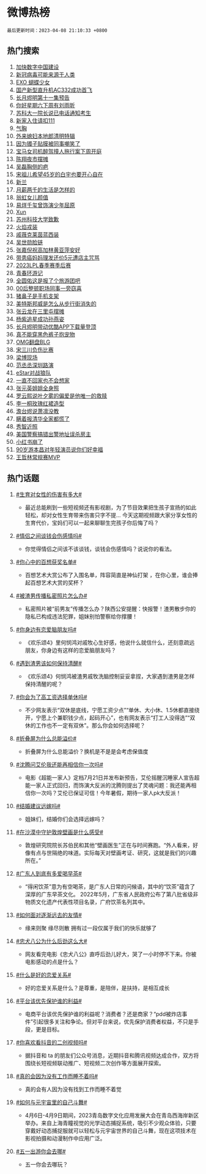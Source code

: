 # 微博热榜

`最后更新时间：2023-04-08 21:10:33 +0800`

## 热门搜索

1. [加快数字中国建设](https://m.weibo.cn/search?containerid=100103type%3D1%26t%3D10%26q%3D%23%E5%8A%A0%E5%BF%AB%E6%95%B0%E5%AD%97%E4%B8%AD%E5%9B%BD%E5%BB%BA%E8%AE%BE%23&stream_entry_id=51&isnewpage=1&extparam=seat%3D1%26cate%3D10103%26pos%3D0%26filter_type%3Drealtimehot%26stream_entry_id%3D51%26c_type%3D51%26dgr%3D0%26display_time%3D1680959431%26pre_seqid%3D1680959431746027201172&luicode=10000011&lfid=106003type%253D25%2526t%253D3%2526disable_hot%253D1%2526filter_type%253Drealtimehot)
1. [新冠病毒可能来源于人类](https://m.weibo.cn/search?containerid=100103type%3D1%26t%3D10%26q%3D%23%E6%96%B0%E5%86%A0%E7%97%85%E6%AF%92%E5%8F%AF%E8%83%BD%E6%9D%A5%E6%BA%90%E4%BA%8E%E4%BA%BA%E7%B1%BB%23&stream_entry_id=31&isnewpage=1&extparam=seat%3D1%26stream_entry_id%3D31%26filter_type%3Drealtimehot%26lcate%3D5001%26c_type%3D31%26cate%3D5001%26pos%3D0%26q%3D%2523%25E6%2596%25B0%25E5%2586%25A0%25E7%2597%2585%25E6%25AF%2592%25E5%258F%25AF%25E8%2583%25BD%25E6%259D%25A5%25E6%25BA%2590%25E4%25BA%258E%25E4%25BA%25BA%25E7%25B1%25BB%2523%26band_rank%3D1%26realpos%3D1%26dgr%3D0%26flag%3D2%26display_time%3D1680959431%26pre_seqid%3D1680959431746027201172&luicode=10000011&lfid=106003type%253D25%2526t%253D3%2526disable_hot%253D1%2526filter_type%253Drealtimehot)
1. [EXO 蝴蝶少女](https://m.weibo.cn/search?containerid=100103type%3D1%26t%3D10%26q%3DEXO+%E8%9D%B4%E8%9D%B6%E5%B0%91%E5%A5%B3&stream_entry_id=31&isnewpage=1&extparam=seat%3D1%26stream_entry_id%3D31%26filter_type%3Drealtimehot%26lcate%3D5001%26c_type%3D31%26cate%3D5001%26pos%3D1%26q%3DEXO%2520%25E8%259D%25B4%25E8%259D%25B6%25E5%25B0%2591%25E5%25A5%25B3%26band_rank%3D2%26realpos%3D2%26dgr%3D0%26flag%3D1%26display_time%3D1680959431%26pre_seqid%3D1680959431746027201172&luicode=10000011&lfid=106003type%253D25%2526t%253D3%2526disable_hot%253D1%2526filter_type%253Drealtimehot)
1. [国产新型直升机AC332成功首飞](https://m.weibo.cn/search?containerid=100103type%3D1%26t%3D10%26q%3D%23%E5%9B%BD%E4%BA%A7%E6%96%B0%E5%9E%8B%E7%9B%B4%E5%8D%87%E6%9C%BAAC332%E6%88%90%E5%8A%9F%E9%A6%96%E9%A3%9E%23&stream_entry_id=31&isnewpage=1&extparam=seat%3D1%26stream_entry_id%3D31%26filter_type%3Drealtimehot%26lcate%3D5001%26c_type%3D31%26cate%3D5001%26pos%3D2%26q%3D%2523%25E5%259B%25BD%25E4%25BA%25A7%25E6%2596%25B0%25E5%259E%258B%25E7%259B%25B4%25E5%258D%2587%25E6%259C%25BAAC332%25E6%2588%2590%25E5%258A%259F%25E9%25A6%2596%25E9%25A3%259E%2523%26band_rank%3D3%26realpos%3D3%26dgr%3D0%26flag%3D0%26display_time%3D1680959431%26pre_seqid%3D1680959431746027201172&luicode=10000011&lfid=106003type%253D25%2526t%253D3%2526disable_hot%253D1%2526filter_type%253Drealtimehot)
1. [长月烬明第十一集预告](https://m.weibo.cn/search?containerid=100103type%3D1%26t%3D10%26q%3D%23%E9%95%BF%E6%9C%88%E7%83%AC%E6%98%8E%E7%AC%AC%E5%8D%81%E4%B8%80%E9%9B%86%E9%A2%84%E5%91%8A%23&stream_entry_id=31&isnewpage=1&extparam=seat%3D1%26stream_entry_id%3D31%26filter_type%3Drealtimehot%26lcate%3D5001%26c_type%3D31%26cate%3D5001%26pos%3D3%26q%3D%2523%25E9%2595%25BF%25E6%259C%2588%25E7%2583%25AC%25E6%2598%258E%25E7%25AC%25AC%25E5%258D%2581%25E4%25B8%2580%25E9%259B%2586%25E9%25A2%2584%25E5%2591%258A%2523%26band_rank%3D4%26realpos%3D4%26dgr%3D0%26flag%3D1%26display_time%3D1680959431%26pre_seqid%3D1680959431746027201172&luicode=10000011&lfid=106003type%253D25%2526t%253D3%2526disable_hot%253D1%2526filter_type%253Drealtimehot)
1. [你好星期六下周有刘雨昕](https://m.weibo.cn/search?containerid=100103type%3D1%26t%3D10%26q%3D%23%E4%BD%A0%E5%A5%BD%E6%98%9F%E6%9C%9F%E5%85%AD%E4%B8%8B%E5%91%A8%E6%9C%89%E5%88%98%E9%9B%A8%E6%98%95%23&stream_entry_id=31&isnewpage=1&extparam=seat%3D1%26stream_entry_id%3D31%26filter_type%3Drealtimehot%26lcate%3D5001%26c_type%3D31%26cate%3D5001%26pos%3D4%26q%3D%2523%25E4%25BD%25A0%25E5%25A5%25BD%25E6%2598%259F%25E6%259C%259F%25E5%2585%25AD%25E4%25B8%258B%25E5%2591%25A8%25E6%259C%2589%25E5%2588%2598%25E9%259B%25A8%25E6%2598%2595%2523%26band_rank%3D5%26realpos%3D5%26dgr%3D0%26flag%3D1%26display_time%3D1680959431%26pre_seqid%3D1680959431746027201172&luicode=10000011&lfid=106003type%253D25%2526t%253D3%2526disable_hot%253D1%2526filter_type%253Drealtimehot)
1. [苏科大一院长说已电话通知考生](https://m.weibo.cn/search?containerid=100103type%3D1%26t%3D10%26q%3D%23%E8%8B%8F%E7%A7%91%E5%A4%A7%E4%B8%80%E9%99%A2%E9%95%BF%E8%AF%B4%E5%B7%B2%E7%94%B5%E8%AF%9D%E9%80%9A%E7%9F%A5%E8%80%83%E7%94%9F%23&stream_entry_id=31&isnewpage=1&extparam=seat%3D1%26stream_entry_id%3D31%26filter_type%3Drealtimehot%26lcate%3D5001%26c_type%3D31%26cate%3D5001%26pos%3D5%26q%3D%2523%25E8%258B%258F%25E7%25A7%2591%25E5%25A4%25A7%25E4%25B8%2580%25E9%2599%25A2%25E9%2595%25BF%25E8%25AF%25B4%25E5%25B7%25B2%25E7%2594%25B5%25E8%25AF%259D%25E9%2580%259A%25E7%259F%25A5%25E8%2580%2583%25E7%2594%259F%2523%26band_rank%3D6%26realpos%3D6%26dgr%3D0%26flag%3D0%26display_time%3D1680959431%26pre_seqid%3D1680959431746027201172&luicode=10000011&lfid=106003type%253D25%2526t%253D3%2526disable_hot%253D1%2526filter_type%253Drealtimehot)
1. [新家入住请扣111](https://m.weibo.cn/search?containerid=100103type%3D1%26t%3D10%26q%3D%23%E6%96%B0%E5%AE%B6%E5%85%A5%E4%BD%8F%E8%AF%B7%E6%89%A3111%23&stream_entry_id=31&isnewpage=1&extparam=seat%3D1%26dgr%3D0%26stream_entry_id%3D31%26filter_type%3Drealtimehot%26lcate%3D5001%26c_type%3D31%26topic_ad%3D1%26cate%3D5001%26pos%3D6%26q%3D%2523%25E6%2596%25B0%25E5%25AE%25B6%25E5%2585%25A5%25E4%25BD%258F%25E8%25AF%25B7%25E6%2589%25A3111%2523%26band_rank%3D7%26adid%3D185806%26display_time%3D1680959431%26pre_seqid%3D1680959431746027201172&luicode=10000011&lfid=106003type%253D25%2526t%253D3%2526disable_hot%253D1%2526filter_type%253Drealtimehot)
1. [气胸](https://m.weibo.cn/search?containerid=100103type%3D1%26t%3D10%26q%3D%E6%B0%94%E8%83%B8&stream_entry_id=31&isnewpage=1&extparam=seat%3D1%26stream_entry_id%3D31%26filter_type%3Drealtimehot%26lcate%3D5001%26c_type%3D31%26cate%3D5001%26pos%3D7%26q%3D%25E6%25B0%2594%25E8%2583%25B8%26band_rank%3D7%26realpos%3D7%26dgr%3D0%26flag%3D1%26display_time%3D1680959431%26pre_seqid%3D1680959431746027201172&luicode=10000011&lfid=106003type%253D25%2526t%253D3%2526disable_hot%253D1%2526filter_type%253Drealtimehot)
1. [外来媳妇本地郎清明特辑](https://m.weibo.cn/search?containerid=100103type%3D1%26t%3D10%26q%3D%E5%A4%96%E6%9D%A5%E5%AA%B3%E5%A6%87%E6%9C%AC%E5%9C%B0%E9%83%8E%E6%B8%85%E6%98%8E%E7%89%B9%E8%BE%91&stream_entry_id=31&isnewpage=1&extparam=seat%3D1%26stream_entry_id%3D31%26filter_type%3Drealtimehot%26lcate%3D5001%26c_type%3D31%26cate%3D5001%26pos%3D8%26q%3D%25E5%25A4%2596%25E6%259D%25A5%25E5%25AA%25B3%25E5%25A6%2587%25E6%259C%25AC%25E5%259C%25B0%25E9%2583%258E%25E6%25B8%2585%25E6%2598%258E%25E7%2589%25B9%25E8%25BE%2591%26band_rank%3D8%26realpos%3D8%26dgr%3D0%26flag%3D1%26display_time%3D1680959431%26pre_seqid%3D1680959431746027201172&luicode=10000011&lfid=106003type%253D25%2526t%253D3%2526disable_hot%253D1%2526filter_type%253Drealtimehot)
1. [因为镯子贴膜被同事嘲笑了](https://m.weibo.cn/search?containerid=100103type%3D1%26t%3D10%26q%3D%23%E5%9B%A0%E4%B8%BA%E9%95%AF%E5%AD%90%E8%B4%B4%E8%86%9C%E8%A2%AB%E5%90%8C%E4%BA%8B%E5%98%B2%E7%AC%91%E4%BA%86%23&stream_entry_id=31&isnewpage=1&extparam=seat%3D1%26stream_entry_id%3D31%26filter_type%3Drealtimehot%26lcate%3D5001%26c_type%3D31%26cate%3D5001%26pos%3D9%26q%3D%2523%25E5%259B%25A0%25E4%25B8%25BA%25E9%2595%25AF%25E5%25AD%2590%25E8%25B4%25B4%25E8%2586%259C%25E8%25A2%25AB%25E5%2590%258C%25E4%25BA%258B%25E5%2598%25B2%25E7%25AC%2591%25E4%25BA%2586%2523%26band_rank%3D9%26realpos%3D9%26dgr%3D0%26flag%3D1%26display_time%3D1680959431%26pre_seqid%3D1680959431746027201172&luicode=10000011&lfid=106003type%253D25%2526t%253D3%2526disable_hot%253D1%2526filter_type%253Drealtimehot)
1. [宝马女司机醉驾撞人拖行案下周开庭](https://m.weibo.cn/search?containerid=100103type%3D1%26t%3D10%26q%3D%23%E5%AE%9D%E9%A9%AC%E5%A5%B3%E5%8F%B8%E6%9C%BA%E9%86%89%E9%A9%BE%E6%92%9E%E4%BA%BA%E6%8B%96%E8%A1%8C%E6%A1%88%E4%B8%8B%E5%91%A8%E5%BC%80%E5%BA%AD%23&stream_entry_id=31&isnewpage=1&extparam=seat%3D1%26stream_entry_id%3D31%26filter_type%3Drealtimehot%26lcate%3D5001%26c_type%3D31%26cate%3D5001%26pos%3D10%26q%3D%2523%25E5%25AE%259D%25E9%25A9%25AC%25E5%25A5%25B3%25E5%258F%25B8%25E6%259C%25BA%25E9%2586%2589%25E9%25A9%25BE%25E6%2592%259E%25E4%25BA%25BA%25E6%258B%2596%25E8%25A1%258C%25E6%25A1%2588%25E4%25B8%258B%25E5%2591%25A8%25E5%25BC%2580%25E5%25BA%25AD%2523%26band_rank%3D10%26realpos%3D10%26dgr%3D0%26flag%3D1%26display_time%3D1680959431%26pre_seqid%3D1680959431746027201172&luicode=10000011&lfid=106003type%253D25%2526t%253D3%2526disable_hot%253D1%2526filter_type%253Drealtimehot)
1. [陈翔夜市摆摊](https://m.weibo.cn/search?containerid=100103type%3D1%26t%3D10%26q%3D%23%E9%99%88%E7%BF%94%E5%A4%9C%E5%B8%82%E6%91%86%E6%91%8A%23&stream_entry_id=31&isnewpage=1&extparam=seat%3D1%26stream_entry_id%3D31%26filter_type%3Drealtimehot%26lcate%3D5001%26c_type%3D31%26cate%3D5001%26pos%3D11%26q%3D%2523%25E9%2599%2588%25E7%25BF%2594%25E5%25A4%259C%25E5%25B8%2582%25E6%2591%2586%25E6%2591%258A%2523%26band_rank%3D11%26realpos%3D11%26dgr%3D0%26flag%3D2%26display_time%3D1680959431%26pre_seqid%3D1680959431746027201172&luicode=10000011&lfid=106003type%253D25%2526t%253D3%2526disable_hot%253D1%2526filter_type%253Drealtimehot)
1. [吴磊胸侧的疤](https://m.weibo.cn/search?containerid=100103type%3D1%26t%3D10%26q%3D%23%E5%90%B4%E7%A3%8A%E8%83%B8%E4%BE%A7%E7%9A%84%E7%96%A4%23&stream_entry_id=31&isnewpage=1&extparam=seat%3D1%26stream_entry_id%3D31%26filter_type%3Drealtimehot%26lcate%3D5001%26c_type%3D31%26cate%3D5001%26pos%3D12%26q%3D%2523%25E5%2590%25B4%25E7%25A3%258A%25E8%2583%25B8%25E4%25BE%25A7%25E7%259A%2584%25E7%2596%25A4%2523%26band_rank%3D12%26realpos%3D12%26dgr%3D0%26flag%3D1%26display_time%3D1680959431%26pre_seqid%3D1680959431746027201172&luicode=10000011&lfid=106003type%253D25%2526t%253D3%2526disable_hot%253D1%2526filter_type%253Drealtimehot)
1. [宋祖儿希望45岁的白宇也要开心自在](https://m.weibo.cn/search?containerid=100103type%3D1%26t%3D10%26q%3D%23%E5%AE%8B%E7%A5%96%E5%84%BF%E5%B8%8C%E6%9C%9B45%E5%B2%81%E7%9A%84%E7%99%BD%E5%AE%87%E4%B9%9F%E8%A6%81%E5%BC%80%E5%BF%83%E8%87%AA%E5%9C%A8%23&stream_entry_id=31&isnewpage=1&extparam=seat%3D1%26stream_entry_id%3D31%26filter_type%3Drealtimehot%26lcate%3D5001%26c_type%3D31%26cate%3D5001%26pos%3D13%26q%3D%2523%25E5%25AE%258B%25E7%25A5%2596%25E5%2584%25BF%25E5%25B8%258C%25E6%259C%259B45%25E5%25B2%2581%25E7%259A%2584%25E7%2599%25BD%25E5%25AE%2587%25E4%25B9%259F%25E8%25A6%2581%25E5%25BC%2580%25E5%25BF%2583%25E8%2587%25AA%25E5%259C%25A8%2523%26band_rank%3D13%26realpos%3D13%26dgr%3D0%26flag%3D0%26display_time%3D1680959431%26pre_seqid%3D1680959431746027201172&luicode=10000011&lfid=106003type%253D25%2526t%253D3%2526disable_hot%253D1%2526filter_type%253Drealtimehot)
1. [新兰](https://m.weibo.cn/search?containerid=100103type%3D1%26t%3D10%26q%3D%E6%96%B0%E5%85%B0&stream_entry_id=31&isnewpage=1&extparam=seat%3D1%26stream_entry_id%3D31%26filter_type%3Drealtimehot%26lcate%3D5001%26c_type%3D31%26cate%3D5001%26pos%3D14%26q%3D%25E6%2596%25B0%25E5%2585%25B0%26band_rank%3D14%26realpos%3D14%26dgr%3D0%26flag%3D1%26display_time%3D1680959431%26pre_seqid%3D1680959431746027201172&luicode=10000011&lfid=106003type%253D25%2526t%253D3%2526disable_hot%253D1%2526filter_type%253Drealtimehot)
1. [月薪两千的生活是怎样的](https://m.weibo.cn/search?containerid=100103type%3D1%26t%3D10%26q%3D%23%E6%9C%88%E8%96%AA%E4%B8%A4%E5%8D%83%E7%9A%84%E7%94%9F%E6%B4%BB%E6%98%AF%E6%80%8E%E6%A0%B7%E7%9A%84%23&stream_entry_id=31&isnewpage=1&extparam=seat%3D1%26stream_entry_id%3D31%26filter_type%3Drealtimehot%26lcate%3D5001%26c_type%3D31%26cate%3D5001%26pos%3D15%26q%3D%2523%25E6%259C%2588%25E8%2596%25AA%25E4%25B8%25A4%25E5%258D%2583%25E7%259A%2584%25E7%2594%259F%25E6%25B4%25BB%25E6%2598%25AF%25E6%2580%258E%25E6%25A0%25B7%25E7%259A%2584%2523%26band_rank%3D15%26realpos%3D15%26dgr%3D0%26flag%3D0%26display_time%3D1680959431%26pre_seqid%3D1680959431746027201172&luicode=10000011&lfid=106003type%253D25%2526t%253D3%2526disable_hot%253D1%2526filter_type%253Drealtimehot)
1. [翁虹女儿颜值](https://m.weibo.cn/search?containerid=100103type%3D1%26t%3D10%26q%3D%23%E7%BF%81%E8%99%B9%E5%A5%B3%E5%84%BF%E9%A2%9C%E5%80%BC%23&stream_entry_id=31&isnewpage=1&extparam=seat%3D1%26stream_entry_id%3D31%26filter_type%3Drealtimehot%26lcate%3D5001%26c_type%3D31%26cate%3D5001%26pos%3D16%26q%3D%2523%25E7%25BF%2581%25E8%2599%25B9%25E5%25A5%25B3%25E5%2584%25BF%25E9%25A2%259C%25E5%2580%25BC%2523%26band_rank%3D16%26realpos%3D16%26dgr%3D0%26flag%3D0%26display_time%3D1680959431%26pre_seqid%3D1680959431746027201172&luicode=10000011&lfid=106003type%253D25%2526t%253D3%2526disable_hot%253D1%2526filter_type%253Drealtimehot)
1. [易烊千玺曾饰演少年屈原](https://m.weibo.cn/search?containerid=100103type%3D1%26t%3D10%26q%3D%23%E6%98%93%E7%83%8A%E5%8D%83%E7%8E%BA%E6%9B%BE%E9%A5%B0%E6%BC%94%E5%B0%91%E5%B9%B4%E5%B1%88%E5%8E%9F%23&stream_entry_id=31&isnewpage=1&extparam=seat%3D1%26stream_entry_id%3D31%26filter_type%3Drealtimehot%26lcate%3D5001%26c_type%3D31%26cate%3D5001%26pos%3D17%26q%3D%2523%25E6%2598%2593%25E7%2583%258A%25E5%258D%2583%25E7%258E%25BA%25E6%259B%25BE%25E9%25A5%25B0%25E6%25BC%2594%25E5%25B0%2591%25E5%25B9%25B4%25E5%25B1%2588%25E5%258E%259F%2523%26band_rank%3D17%26realpos%3D17%26dgr%3D0%26flag%3D1%26display_time%3D1680959431%26pre_seqid%3D1680959431746027201172&luicode=10000011&lfid=106003type%253D25%2526t%253D3%2526disable_hot%253D1%2526filter_type%253Drealtimehot)
1. [Xun](https://m.weibo.cn/search?containerid=100103type%3D1%26t%3D10%26q%3DXun&stream_entry_id=31&isnewpage=1&extparam=seat%3D1%26stream_entry_id%3D31%26filter_type%3Drealtimehot%26lcate%3D5001%26c_type%3D31%26cate%3D5001%26pos%3D18%26q%3DXun%26band_rank%3D18%26realpos%3D18%26dgr%3D0%26flag%3D0%26display_time%3D1680959431%26pre_seqid%3D1680959431746027201172&luicode=10000011&lfid=106003type%253D25%2526t%253D3%2526disable_hot%253D1%2526filter_type%253Drealtimehot)
1. [苏州科技大学致歉](https://m.weibo.cn/search?containerid=100103type%3D1%26t%3D10%26q%3D%23%E8%8B%8F%E5%B7%9E%E7%A7%91%E6%8A%80%E5%A4%A7%E5%AD%A6%E8%87%B4%E6%AD%89%23&stream_entry_id=31&isnewpage=1&extparam=seat%3D1%26stream_entry_id%3D31%26filter_type%3Drealtimehot%26lcate%3D5001%26c_type%3D31%26cate%3D5001%26pos%3D19%26q%3D%2523%25E8%258B%258F%25E5%25B7%259E%25E7%25A7%2591%25E6%258A%2580%25E5%25A4%25A7%25E5%25AD%25A6%25E8%2587%25B4%25E6%25AD%2589%2523%26band_rank%3D19%26realpos%3D19%26dgr%3D0%26flag%3D0%26display_time%3D1680959431%26pre_seqid%3D1680959431746027201172&luicode=10000011&lfid=106003type%253D25%2526t%253D3%2526disable_hot%253D1%2526filter_type%253Drealtimehot)
1. [火焰戎装](https://m.weibo.cn/search?containerid=100103type%3D1%26t%3D10%26q%3D%E7%81%AB%E7%84%B0%E6%88%8E%E8%A3%85&stream_entry_id=31&isnewpage=1&extparam=seat%3D1%26stream_entry_id%3D31%26filter_type%3Drealtimehot%26lcate%3D5001%26c_type%3D31%26cate%3D5001%26pos%3D20%26q%3D%25E7%2581%25AB%25E7%2584%25B0%25E6%2588%258E%25E8%25A3%2585%26band_rank%3D20%26realpos%3D20%26dgr%3D0%26flag%3D1%26display_time%3D1680959431%26pre_seqid%3D1680959431746027201172&luicode=10000011&lfid=106003type%253D25%2526t%253D3%2526disable_hot%253D1%2526filter_type%253Drealtimehot)
1. [戚薇克莱茵蓝西装](https://m.weibo.cn/search?containerid=100103type%3D1%26t%3D10%26q%3D%23%E6%88%9A%E8%96%87%E5%85%8B%E8%8E%B1%E8%8C%B5%E8%93%9D%E8%A5%BF%E8%A3%85%23&stream_entry_id=31&isnewpage=1&extparam=seat%3D1%26stream_entry_id%3D31%26filter_type%3Drealtimehot%26lcate%3D5001%26c_type%3D31%26cate%3D5001%26pos%3D21%26q%3D%2523%25E6%2588%259A%25E8%2596%2587%25E5%2585%258B%25E8%258E%25B1%25E8%258C%25B5%25E8%2593%259D%25E8%25A5%25BF%25E8%25A3%2585%2523%26band_rank%3D21%26realpos%3D21%26dgr%3D0%26flag%3D0%26display_time%3D1680959431%26pre_seqid%3D1680959431746027201172&luicode=10000011&lfid=106003type%253D25%2526t%253D3%2526disable_hot%253D1%2526filter_type%253Drealtimehot)
1. [吴世勋脸链](https://m.weibo.cn/search?containerid=100103type%3D1%26t%3D10%26q%3D%23%E5%90%B4%E4%B8%96%E5%8B%8B%E8%84%B8%E9%93%BE%23&stream_entry_id=31&isnewpage=1&extparam=seat%3D1%26stream_entry_id%3D31%26filter_type%3Drealtimehot%26lcate%3D5001%26c_type%3D31%26cate%3D5001%26pos%3D22%26q%3D%2523%25E5%2590%25B4%25E4%25B8%2596%25E5%258B%258B%25E8%2584%25B8%25E9%2593%25BE%2523%26band_rank%3D22%26realpos%3D22%26dgr%3D0%26flag%3D1%26display_time%3D1680959431%26pre_seqid%3D1680959431746027201172&luicode=10000011&lfid=106003type%253D25%2526t%253D3%2526disable_hot%253D1%2526filter_type%253Drealtimehot)
1. [张嘉倪祝高加林黄亚萍安好](https://m.weibo.cn/search?containerid=100103type%3D1%26t%3D10%26q%3D%23%E5%BC%A0%E5%98%89%E5%80%AA%E7%A5%9D%E9%AB%98%E5%8A%A0%E6%9E%97%E9%BB%84%E4%BA%9A%E8%90%8D%E5%AE%89%E5%A5%BD%23&stream_entry_id=31&isnewpage=1&extparam=seat%3D1%26stream_entry_id%3D31%26filter_type%3Drealtimehot%26lcate%3D5001%26c_type%3D31%26cate%3D5001%26pos%3D23%26q%3D%2523%25E5%25BC%25A0%25E5%2598%2589%25E5%2580%25AA%25E7%25A5%259D%25E9%25AB%2598%25E5%258A%25A0%25E6%259E%2597%25E9%25BB%2584%25E4%25BA%259A%25E8%2590%258D%25E5%25AE%2589%25E5%25A5%25BD%2523%26band_rank%3D23%26realpos%3D23%26dgr%3D0%26flag%3D1%26display_time%3D1680959431%26pre_seqid%3D1680959431746027201172&luicode=10000011&lfid=106003type%253D25%2526t%253D3%2526disable_hot%253D1%2526filter_type%253Drealtimehot)
1. [带患癌妈妈理发还价5元遭店主咒骂](https://m.weibo.cn/search?containerid=100103type%3D1%26t%3D10%26q%3D%23%E5%B8%A6%E6%82%A3%E7%99%8C%E5%A6%88%E5%A6%88%E7%90%86%E5%8F%91%E8%BF%98%E4%BB%B75%E5%85%83%E9%81%AD%E5%BA%97%E4%B8%BB%E5%92%92%E9%AA%82%23&stream_entry_id=31&isnewpage=1&extparam=seat%3D1%26stream_entry_id%3D31%26filter_type%3Drealtimehot%26lcate%3D5001%26c_type%3D31%26cate%3D5001%26pos%3D24%26q%3D%2523%25E5%25B8%25A6%25E6%2582%25A3%25E7%2599%258C%25E5%25A6%2588%25E5%25A6%2588%25E7%2590%2586%25E5%258F%2591%25E8%25BF%2598%25E4%25BB%25B75%25E5%2585%2583%25E9%2581%25AD%25E5%25BA%2597%25E4%25B8%25BB%25E5%2592%2592%25E9%25AA%2582%2523%26band_rank%3D24%26realpos%3D24%26dgr%3D0%26flag%3D0%26display_time%3D1680959431%26pre_seqid%3D1680959431746027201172&luicode=10000011&lfid=106003type%253D25%2526t%253D3%2526disable_hot%253D1%2526filter_type%253Drealtimehot)
1. [2023LPL春季赛季后赛](https://m.weibo.cn/search?containerid=100103type%3D1%26t%3D10%26q%3D2023LPL%E6%98%A5%E5%AD%A3%E8%B5%9B%E5%AD%A3%E5%90%8E%E8%B5%9B&stream_entry_id=31&isnewpage=1&extparam=seat%3D1%26stream_entry_id%3D31%26filter_type%3Drealtimehot%26lcate%3D5001%26c_type%3D31%26cate%3D5001%26pos%3D25%26q%3D2023LPL%25E6%2598%25A5%25E5%25AD%25A3%25E8%25B5%259B%25E5%25AD%25A3%25E5%2590%258E%25E8%25B5%259B%26band_rank%3D25%26realpos%3D25%26dgr%3D0%26flag%3D1%26display_time%3D1680959431%26pre_seqid%3D1680959431746027201172&luicode=10000011&lfid=106003type%253D25%2526t%253D3%2526disable_hot%253D1%2526filter_type%253Drealtimehot)
1. [青春环游记](https://m.weibo.cn/search?containerid=100103type%3D1%26t%3D10%26q%3D%E9%9D%92%E6%98%A5%E7%8E%AF%E6%B8%B8%E8%AE%B0&stream_entry_id=31&isnewpage=1&extparam=seat%3D1%26stream_entry_id%3D31%26filter_type%3Drealtimehot%26lcate%3D5001%26c_type%3D31%26cate%3D5001%26pos%3D26%26q%3D%25E9%259D%2592%25E6%2598%25A5%25E7%258E%25AF%25E6%25B8%25B8%25E8%25AE%25B0%26band_rank%3D26%26realpos%3D26%26dgr%3D0%26flag%3D1%26display_time%3D1680959431%26pre_seqid%3D1680959431746027201172&luicode=10000011&lfid=106003type%253D25%2526t%253D3%2526disable_hot%253D1%2526filter_type%253Drealtimehot)
1. [全圆佑这是报了个旅游团吧](https://m.weibo.cn/search?containerid=100103type%3D1%26t%3D10%26q%3D%23%E5%85%A8%E5%9C%86%E4%BD%91%E8%BF%99%E6%98%AF%E6%8A%A5%E4%BA%86%E4%B8%AA%E6%97%85%E6%B8%B8%E5%9B%A2%E5%90%A7%23&stream_entry_id=31&isnewpage=1&extparam=seat%3D1%26stream_entry_id%3D31%26filter_type%3Drealtimehot%26lcate%3D5001%26c_type%3D31%26cate%3D5001%26pos%3D27%26q%3D%2523%25E5%2585%25A8%25E5%259C%2586%25E4%25BD%2591%25E8%25BF%2599%25E6%2598%25AF%25E6%258A%25A5%25E4%25BA%2586%25E4%25B8%25AA%25E6%2597%2585%25E6%25B8%25B8%25E5%259B%25A2%25E5%2590%25A7%2523%26band_rank%3D27%26realpos%3D27%26dgr%3D0%26flag%3D1%26display_time%3D1680959431%26pre_seqid%3D1680959431746027201172&luicode=10000011&lfid=106003type%253D25%2526t%253D3%2526disable_hot%253D1%2526filter_type%253Drealtimehot)
1. [00后整顿职场同事一旁窃喜](https://m.weibo.cn/search?containerid=100103type%3D1%26t%3D10%26q%3D%2300%E5%90%8E%E6%95%B4%E9%A1%BF%E8%81%8C%E5%9C%BA%E5%90%8C%E4%BA%8B%E4%B8%80%E6%97%81%E7%AA%83%E5%96%9C%23&stream_entry_id=31&isnewpage=1&extparam=seat%3D1%26stream_entry_id%3D31%26filter_type%3Drealtimehot%26lcate%3D5001%26c_type%3D31%26cate%3D5001%26pos%3D28%26q%3D%252300%25E5%2590%258E%25E6%2595%25B4%25E9%25A1%25BF%25E8%2581%258C%25E5%259C%25BA%25E5%2590%258C%25E4%25BA%258B%25E4%25B8%2580%25E6%2597%2581%25E7%25AA%2583%25E5%2596%259C%2523%26band_rank%3D28%26realpos%3D28%26dgr%3D0%26flag%3D1%26display_time%3D1680959431%26pre_seqid%3D1680959431746027201172&luicode=10000011&lfid=106003type%253D25%2526t%253D3%2526disable_hot%253D1%2526filter_type%253Drealtimehot)
1. [猪鼻子是手机支架](https://m.weibo.cn/search?containerid=100103type%3D1%26t%3D10%26q%3D%23%E7%8C%AA%E9%BC%BB%E5%AD%90%E6%98%AF%E6%89%8B%E6%9C%BA%E6%94%AF%E6%9E%B6%23&stream_entry_id=31&isnewpage=1&extparam=seat%3D1%26stream_entry_id%3D31%26filter_type%3Drealtimehot%26lcate%3D5001%26c_type%3D31%26cate%3D5001%26pos%3D29%26q%3D%2523%25E7%258C%25AA%25E9%25BC%25BB%25E5%25AD%2590%25E6%2598%25AF%25E6%2589%258B%25E6%259C%25BA%25E6%2594%25AF%25E6%259E%25B6%2523%26band_rank%3D29%26realpos%3D29%26dgr%3D0%26flag%3D0%26display_time%3D1680959431%26pre_seqid%3D1680959431746027201172&luicode=10000011&lfid=106003type%253D25%2526t%253D3%2526disable_hot%253D1%2526filter_type%253Drealtimehot)
1. [美特斯邦威是怎么从步行街消失的](https://m.weibo.cn/search?containerid=100103type%3D1%26t%3D10%26q%3D%23%E7%BE%8E%E7%89%B9%E6%96%AF%E9%82%A6%E5%A8%81%E6%98%AF%E6%80%8E%E4%B9%88%E4%BB%8E%E6%AD%A5%E8%A1%8C%E8%A1%97%E6%B6%88%E5%A4%B1%E7%9A%84%23&stream_entry_id=31&isnewpage=1&extparam=seat%3D1%26stream_entry_id%3D31%26filter_type%3Drealtimehot%26lcate%3D5001%26c_type%3D31%26cate%3D5001%26pos%3D30%26q%3D%2523%25E7%25BE%258E%25E7%2589%25B9%25E6%2596%25AF%25E9%2582%25A6%25E5%25A8%2581%25E6%2598%25AF%25E6%2580%258E%25E4%25B9%2588%25E4%25BB%258E%25E6%25AD%25A5%25E8%25A1%258C%25E8%25A1%2597%25E6%25B6%2588%25E5%25A4%25B1%25E7%259A%2584%2523%26band_rank%3D30%26realpos%3D30%26dgr%3D0%26flag%3D0%26display_time%3D1680959431%26pre_seqid%3D1680959431746027201172&luicode=10000011&lfid=106003type%253D25%2526t%253D3%2526disable_hot%253D1%2526filter_type%253Drealtimehot)
1. [张云龙在三里屯摆摊](https://m.weibo.cn/search?containerid=100103type%3D1%26t%3D10%26q%3D%23%E5%BC%A0%E4%BA%91%E9%BE%99%E5%9C%A8%E4%B8%89%E9%87%8C%E5%B1%AF%E6%91%86%E6%91%8A%23&stream_entry_id=31&isnewpage=1&extparam=seat%3D1%26stream_entry_id%3D31%26filter_type%3Drealtimehot%26lcate%3D5001%26c_type%3D31%26cate%3D5001%26pos%3D31%26q%3D%2523%25E5%25BC%25A0%25E4%25BA%2591%25E9%25BE%2599%25E5%259C%25A8%25E4%25B8%2589%25E9%2587%258C%25E5%25B1%25AF%25E6%2591%2586%25E6%2591%258A%2523%26band_rank%3D31%26realpos%3D31%26dgr%3D0%26flag%3D0%26display_time%3D1680959431%26pre_seqid%3D1680959431746027201172&luicode=10000011&lfid=106003type%253D25%2526t%253D3%2526disable_hot%253D1%2526filter_type%253Drealtimehot)
1. [杨紫追星成功孙燕姿](https://m.weibo.cn/search?containerid=100103type%3D1%26t%3D10%26q%3D%23%E6%9D%A8%E7%B4%AB%E8%BF%BD%E6%98%9F%E6%88%90%E5%8A%9F%E5%AD%99%E7%87%95%E5%A7%BF%23&stream_entry_id=31&isnewpage=1&extparam=seat%3D1%26stream_entry_id%3D31%26filter_type%3Drealtimehot%26lcate%3D5001%26c_type%3D31%26cate%3D5001%26pos%3D32%26q%3D%2523%25E6%259D%25A8%25E7%25B4%25AB%25E8%25BF%25BD%25E6%2598%259F%25E6%2588%2590%25E5%258A%259F%25E5%25AD%2599%25E7%2587%2595%25E5%25A7%25BF%2523%26band_rank%3D32%26realpos%3D32%26dgr%3D0%26flag%3D0%26display_time%3D1680959431%26pre_seqid%3D1680959431746027201172&luicode=10000011&lfid=106003type%253D25%2526t%253D3%2526disable_hot%253D1%2526filter_type%253Drealtimehot)
1. [长月烬明带动优酷APP下载量登顶](https://m.weibo.cn/search?containerid=100103type%3D1%26t%3D10%26q%3D%23%E9%95%BF%E6%9C%88%E7%83%AC%E6%98%8E%E5%B8%A6%E5%8A%A8%E4%BC%98%E9%85%B7APP%E4%B8%8B%E8%BD%BD%E9%87%8F%E7%99%BB%E9%A1%B6%23&stream_entry_id=31&isnewpage=1&extparam=seat%3D1%26stream_entry_id%3D31%26filter_type%3Drealtimehot%26lcate%3D5001%26c_type%3D31%26cate%3D5001%26pos%3D33%26q%3D%2523%25E9%2595%25BF%25E6%259C%2588%25E7%2583%25AC%25E6%2598%258E%25E5%25B8%25A6%25E5%258A%25A8%25E4%25BC%2598%25E9%2585%25B7APP%25E4%25B8%258B%25E8%25BD%25BD%25E9%2587%258F%25E7%2599%25BB%25E9%25A1%25B6%2523%26band_rank%3D33%26realpos%3D33%26dgr%3D0%26flag%3D0%26display_time%3D1680959431%26pre_seqid%3D1680959431746027201172&luicode=10000011&lfid=106003type%253D25%2526t%253D3%2526disable_hot%253D1%2526filter_type%253Drealtimehot)
1. [真不能穿黑色裤子抱宠物](https://m.weibo.cn/search?containerid=100103type%3D1%26t%3D10%26q%3D%23%E7%9C%9F%E4%B8%8D%E8%83%BD%E7%A9%BF%E9%BB%91%E8%89%B2%E8%A3%A4%E5%AD%90%E6%8A%B1%E5%AE%A0%E7%89%A9%23&stream_entry_id=31&isnewpage=1&extparam=seat%3D1%26stream_entry_id%3D31%26filter_type%3Drealtimehot%26lcate%3D5001%26c_type%3D31%26cate%3D5001%26pos%3D34%26q%3D%2523%25E7%259C%259F%25E4%25B8%258D%25E8%2583%25BD%25E7%25A9%25BF%25E9%25BB%2591%25E8%2589%25B2%25E8%25A3%25A4%25E5%25AD%2590%25E6%258A%25B1%25E5%25AE%25A0%25E7%2589%25A9%2523%26band_rank%3D34%26realpos%3D34%26dgr%3D0%26flag%3D1%26display_time%3D1680959431%26pre_seqid%3D1680959431746027201172&luicode=10000011&lfid=106003type%253D25%2526t%253D3%2526disable_hot%253D1%2526filter_type%253Drealtimehot)
1. [OMG翻盘BLG](https://m.weibo.cn/search?containerid=100103type%3D1%26t%3D10%26q%3D%23OMG%E7%BF%BB%E7%9B%98BLG%23&stream_entry_id=31&isnewpage=1&extparam=seat%3D1%26stream_entry_id%3D31%26filter_type%3Drealtimehot%26lcate%3D5001%26c_type%3D31%26cate%3D5001%26pos%3D35%26q%3D%2523OMG%25E7%25BF%25BB%25E7%259B%2598BLG%2523%26band_rank%3D35%26realpos%3D35%26dgr%3D0%26flag%3D0%26display_time%3D1680959431%26pre_seqid%3D1680959431746027201172&luicode=10000011&lfid=106003type%253D25%2526t%253D3%2526disable_hot%253D1%2526filter_type%253Drealtimehot)
1. [宋三川负伤比赛](https://m.weibo.cn/search?containerid=100103type%3D1%26t%3D10%26q%3D%23%E5%AE%8B%E4%B8%89%E5%B7%9D%E8%B4%9F%E4%BC%A4%E6%AF%94%E8%B5%9B%23&stream_entry_id=31&isnewpage=1&extparam=seat%3D1%26stream_entry_id%3D31%26filter_type%3Drealtimehot%26lcate%3D5001%26c_type%3D31%26cate%3D5001%26pos%3D36%26q%3D%2523%25E5%25AE%258B%25E4%25B8%2589%25E5%25B7%259D%25E8%25B4%259F%25E4%25BC%25A4%25E6%25AF%2594%25E8%25B5%259B%2523%26band_rank%3D36%26realpos%3D36%26dgr%3D0%26flag%3D1%26display_time%3D1680959431%26pre_seqid%3D1680959431746027201172&luicode=10000011&lfid=106003type%253D25%2526t%253D3%2526disable_hot%253D1%2526filter_type%253Drealtimehot)
1. [梁博现场](https://m.weibo.cn/search?containerid=100103type%3D1%26t%3D10%26q%3D%E6%A2%81%E5%8D%9A%E7%8E%B0%E5%9C%BA&stream_entry_id=31&isnewpage=1&extparam=seat%3D1%26stream_entry_id%3D31%26filter_type%3Drealtimehot%26lcate%3D5001%26c_type%3D31%26cate%3D5001%26pos%3D37%26q%3D%25E6%25A2%2581%25E5%258D%259A%25E7%258E%25B0%25E5%259C%25BA%26band_rank%3D37%26realpos%3D37%26dgr%3D0%26flag%3D1%26display_time%3D1680959431%26pre_seqid%3D1680959431746027201172&luicode=10000011&lfid=106003type%253D25%2526t%253D3%2526disable_hot%253D1%2526filter_type%253Drealtimehot)
1. [范丞丞深圳路演](https://m.weibo.cn/search?containerid=100103type%3D1%26t%3D10%26q%3D%23%E8%8C%83%E4%B8%9E%E4%B8%9E%E6%B7%B1%E5%9C%B3%E8%B7%AF%E6%BC%94%23&stream_entry_id=31&isnewpage=1&extparam=seat%3D1%26stream_entry_id%3D31%26filter_type%3Drealtimehot%26lcate%3D5001%26c_type%3D31%26cate%3D5001%26pos%3D38%26q%3D%2523%25E8%258C%2583%25E4%25B8%259E%25E4%25B8%259E%25E6%25B7%25B1%25E5%259C%25B3%25E8%25B7%25AF%25E6%25BC%2594%2523%26band_rank%3D38%26realpos%3D38%26dgr%3D0%26flag%3D1%26display_time%3D1680959431%26pre_seqid%3D1680959431746027201172&luicode=10000011&lfid=106003type%253D25%2526t%253D3%2526disable_hot%253D1%2526filter_type%253Drealtimehot)
1. [eStar对战狼队](https://m.weibo.cn/search?containerid=100103type%3D1%26t%3D10%26q%3D%23eStar%E5%AF%B9%E6%88%98%E7%8B%BC%E9%98%9F%23&stream_entry_id=31&isnewpage=1&extparam=seat%3D1%26stream_entry_id%3D31%26filter_type%3Drealtimehot%26lcate%3D5001%26c_type%3D31%26cate%3D5001%26pos%3D39%26q%3D%2523eStar%25E5%25AF%25B9%25E6%2588%2598%25E7%258B%25BC%25E9%2598%259F%2523%26band_rank%3D39%26realpos%3D39%26dgr%3D0%26flag%3D1%26display_time%3D1680959431%26pre_seqid%3D1680959431746027201172&luicode=10000011&lfid=106003type%253D25%2526t%253D3%2526disable_hot%253D1%2526filter_type%253Drealtimehot)
1. [一直不回家也不会想家](https://m.weibo.cn/search?containerid=100103type%3D1%26t%3D10%26q%3D%23%E4%B8%80%E7%9B%B4%E4%B8%8D%E5%9B%9E%E5%AE%B6%E4%B9%9F%E4%B8%8D%E4%BC%9A%E6%83%B3%E5%AE%B6%23&stream_entry_id=31&isnewpage=1&extparam=seat%3D1%26stream_entry_id%3D31%26filter_type%3Drealtimehot%26lcate%3D5001%26c_type%3D31%26cate%3D5001%26pos%3D40%26q%3D%2523%25E4%25B8%2580%25E7%259B%25B4%25E4%25B8%258D%25E5%259B%259E%25E5%25AE%25B6%25E4%25B9%259F%25E4%25B8%258D%25E4%25BC%259A%25E6%2583%25B3%25E5%25AE%25B6%2523%26band_rank%3D40%26realpos%3D40%26dgr%3D0%26flag%3D0%26display_time%3D1680959431%26pre_seqid%3D1680959431746027201172&luicode=10000011&lfid=106003type%253D25%2526t%253D3%2526disable_hot%253D1%2526filter_type%253Drealtimehot)
1. [张元英姐姐全身照](https://m.weibo.cn/search?containerid=100103type%3D1%26t%3D10%26q%3D%23%E5%BC%A0%E5%85%83%E8%8B%B1%E5%A7%90%E5%A7%90%E5%85%A8%E8%BA%AB%E7%85%A7%23&stream_entry_id=31&isnewpage=1&extparam=seat%3D1%26stream_entry_id%3D31%26filter_type%3Drealtimehot%26lcate%3D5001%26c_type%3D31%26cate%3D5001%26pos%3D41%26q%3D%2523%25E5%25BC%25A0%25E5%2585%2583%25E8%258B%25B1%25E5%25A7%2590%25E5%25A7%2590%25E5%2585%25A8%25E8%25BA%25AB%25E7%2585%25A7%2523%26band_rank%3D41%26realpos%3D41%26dgr%3D0%26flag%3D0%26display_time%3D1680959431%26pre_seqid%3D1680959431746027201172&luicode=10000011&lfid=106003type%253D25%2526t%253D3%2526disable_hot%253D1%2526filter_type%253Drealtimehot)
1. [罗云熙说叶夕雾的偏爱是他唯一的救赎](https://m.weibo.cn/search?containerid=100103type%3D1%26t%3D10%26q%3D%23%E7%BD%97%E4%BA%91%E7%86%99%E8%AF%B4%E5%8F%B6%E5%A4%95%E9%9B%BE%E7%9A%84%E5%81%8F%E7%88%B1%E6%98%AF%E4%BB%96%E5%94%AF%E4%B8%80%E7%9A%84%E6%95%91%E8%B5%8E%23&stream_entry_id=31&isnewpage=1&extparam=seat%3D1%26stream_entry_id%3D31%26filter_type%3Drealtimehot%26lcate%3D5001%26c_type%3D31%26cate%3D5001%26pos%3D42%26q%3D%2523%25E7%25BD%2597%25E4%25BA%2591%25E7%2586%2599%25E8%25AF%25B4%25E5%258F%25B6%25E5%25A4%2595%25E9%259B%25BE%25E7%259A%2584%25E5%2581%258F%25E7%2588%25B1%25E6%2598%25AF%25E4%25BB%2596%25E5%2594%25AF%25E4%25B8%2580%25E7%259A%2584%25E6%2595%2591%25E8%25B5%258E%2523%26band_rank%3D42%26realpos%3D42%26dgr%3D0%26flag%3D1%26display_time%3D1680959431%26pre_seqid%3D1680959431746027201172&luicode=10000011&lfid=106003type%253D25%2526t%253D3%2526disable_hot%253D1%2526filter_type%253Drealtimehot)
1. [李一桐玫瑰红裙造型](https://m.weibo.cn/search?containerid=100103type%3D1%26t%3D10%26q%3D%23%E6%9D%8E%E4%B8%80%E6%A1%90%E7%8E%AB%E7%91%B0%E7%BA%A2%E8%A3%99%E9%80%A0%E5%9E%8B%23&stream_entry_id=31&isnewpage=1&extparam=seat%3D1%26stream_entry_id%3D31%26filter_type%3Drealtimehot%26lcate%3D5001%26c_type%3D31%26cate%3D5001%26pos%3D43%26q%3D%2523%25E6%259D%258E%25E4%25B8%2580%25E6%25A1%2590%25E7%258E%25AB%25E7%2591%25B0%25E7%25BA%25A2%25E8%25A3%2599%25E9%2580%25A0%25E5%259E%258B%2523%26band_rank%3D43%26realpos%3D43%26dgr%3D0%26flag%3D1%26display_time%3D1680959431%26pre_seqid%3D1680959431746027201172&luicode=10000011&lfid=106003type%253D25%2526t%253D3%2526disable_hot%253D1%2526filter_type%253Drealtimehot)
1. [澹台烬说萧凛没教](https://m.weibo.cn/search?containerid=100103type%3D1%26t%3D10%26q%3D%23%E6%BE%B9%E5%8F%B0%E7%83%AC%E8%AF%B4%E8%90%A7%E5%87%9B%E6%B2%A1%E6%95%99%23&stream_entry_id=31&isnewpage=1&extparam=seat%3D1%26stream_entry_id%3D31%26filter_type%3Drealtimehot%26lcate%3D5001%26c_type%3D31%26cate%3D5001%26pos%3D44%26q%3D%2523%25E6%25BE%25B9%25E5%258F%25B0%25E7%2583%25AC%25E8%25AF%25B4%25E8%2590%25A7%25E5%2587%259B%25E6%25B2%25A1%25E6%2595%2599%2523%26band_rank%3D44%26realpos%3D44%26dgr%3D0%26flag%3D1%26display_time%3D1680959431%26pre_seqid%3D1680959431746027201172&luicode=10000011&lfid=106003type%253D25%2526t%253D3%2526disable_hot%253D1%2526filter_type%253Drealtimehot)
1. [瞒着报清华全家都慌了](https://m.weibo.cn/search?containerid=100103type%3D1%26t%3D10%26q%3D%23%E7%9E%92%E7%9D%80%E6%8A%A5%E6%B8%85%E5%8D%8E%E5%85%A8%E5%AE%B6%E9%83%BD%E6%85%8C%E4%BA%86%23&stream_entry_id=31&isnewpage=1&extparam=seat%3D1%26stream_entry_id%3D31%26filter_type%3Drealtimehot%26lcate%3D5001%26c_type%3D31%26cate%3D5001%26pos%3D45%26q%3D%2523%25E7%259E%2592%25E7%259D%2580%25E6%258A%25A5%25E6%25B8%2585%25E5%258D%258E%25E5%2585%25A8%25E5%25AE%25B6%25E9%2583%25BD%25E6%2585%258C%25E4%25BA%2586%2523%26band_rank%3D45%26realpos%3D45%26dgr%3D0%26flag%3D0%26display_time%3D1680959431%26pre_seqid%3D1680959431746027201172&luicode=10000011&lfid=106003type%253D25%2526t%253D3%2526disable_hot%253D1%2526filter_type%253Drealtimehot)
1. [秀智近照](https://m.weibo.cn/search?containerid=100103type%3D1%26t%3D10%26q%3D%23%E7%A7%80%E6%99%BA%E8%BF%91%E7%85%A7%23&stream_entry_id=31&isnewpage=1&extparam=seat%3D1%26stream_entry_id%3D31%26filter_type%3Drealtimehot%26lcate%3D5001%26c_type%3D31%26cate%3D5001%26pos%3D46%26q%3D%2523%25E7%25A7%2580%25E6%2599%25BA%25E8%25BF%2591%25E7%2585%25A7%2523%26band_rank%3D46%26realpos%3D46%26dgr%3D0%26flag%3D0%26display_time%3D1680959431%26pre_seqid%3D1680959431746027201172&luicode=10000011&lfid=106003type%253D25%2526t%253D3%2526disable_hot%253D1%2526filter_type%253Drealtimehot)
1. [美国警察搞错出警地址误杀房主](https://m.weibo.cn/search?containerid=100103type%3D1%26t%3D10%26q%3D%23%E7%BE%8E%E5%9B%BD%E8%AD%A6%E5%AF%9F%E6%90%9E%E9%94%99%E5%87%BA%E8%AD%A6%E5%9C%B0%E5%9D%80%E8%AF%AF%E6%9D%80%E6%88%BF%E4%B8%BB%23&stream_entry_id=31&isnewpage=1&extparam=seat%3D1%26stream_entry_id%3D31%26filter_type%3Drealtimehot%26lcate%3D5001%26c_type%3D31%26cate%3D5001%26pos%3D47%26q%3D%2523%25E7%25BE%258E%25E5%259B%25BD%25E8%25AD%25A6%25E5%25AF%259F%25E6%2590%259E%25E9%2594%2599%25E5%2587%25BA%25E8%25AD%25A6%25E5%259C%25B0%25E5%259D%2580%25E8%25AF%25AF%25E6%259D%2580%25E6%2588%25BF%25E4%25B8%25BB%2523%26band_rank%3D47%26realpos%3D47%26dgr%3D0%26flag%3D0%26display_time%3D1680959431%26pre_seqid%3D1680959431746027201172&luicode=10000011&lfid=106003type%253D25%2526t%253D3%2526disable_hot%253D1%2526filter_type%253Drealtimehot)
1. [小红书崩了](https://m.weibo.cn/search?containerid=100103type%3D1%26t%3D10%26q%3D%E5%B0%8F%E7%BA%A2%E4%B9%A6%E5%B4%A9%E4%BA%86&stream_entry_id=31&isnewpage=1&extparam=seat%3D1%26stream_entry_id%3D31%26filter_type%3Drealtimehot%26lcate%3D5001%26c_type%3D31%26cate%3D5001%26pos%3D48%26q%3D%25E5%25B0%258F%25E7%25BA%25A2%25E4%25B9%25A6%25E5%25B4%25A9%25E4%25BA%2586%26band_rank%3D48%26realpos%3D48%26dgr%3D0%26flag%3D0%26display_time%3D1680959431%26pre_seqid%3D1680959431746027201172&luicode=10000011&lfid=106003type%253D25%2526t%253D3%2526disable_hot%253D1%2526filter_type%253Drealtimehot)
1. [90岁游本昌对年轻演员说你们好幸福](https://m.weibo.cn/search?containerid=100103type%3D1%26t%3D10%26q%3D%2390%E5%B2%81%E6%B8%B8%E6%9C%AC%E6%98%8C%E5%AF%B9%E5%B9%B4%E8%BD%BB%E6%BC%94%E5%91%98%E8%AF%B4%E4%BD%A0%E4%BB%AC%E5%A5%BD%E5%B9%B8%E7%A6%8F%23&stream_entry_id=31&isnewpage=1&extparam=seat%3D1%26stream_entry_id%3D31%26filter_type%3Drealtimehot%26lcate%3D5001%26c_type%3D31%26cate%3D5001%26pos%3D49%26q%3D%252390%25E5%25B2%2581%25E6%25B8%25B8%25E6%259C%25AC%25E6%2598%258C%25E5%25AF%25B9%25E5%25B9%25B4%25E8%25BD%25BB%25E6%25BC%2594%25E5%2591%2598%25E8%25AF%25B4%25E4%25BD%25A0%25E4%25BB%25AC%25E5%25A5%25BD%25E5%25B9%25B8%25E7%25A6%258F%2523%26band_rank%3D49%26realpos%3D49%26dgr%3D0%26flag%3D1%26display_time%3D1680959431%26pre_seqid%3D1680959431746027201172&luicode=10000011&lfid=106003type%253D25%2526t%253D3%2526disable_hot%253D1%2526filter_type%253Drealtimehot)
1. [王哲林常规赛MVP](https://m.weibo.cn/search?containerid=100103type%3D1%26t%3D10%26q%3D%23%E7%8E%8B%E5%93%B2%E6%9E%97%E5%B8%B8%E8%A7%84%E8%B5%9BMVP%23&stream_entry_id=31&isnewpage=1&extparam=seat%3D1%26stream_entry_id%3D31%26filter_type%3Drealtimehot%26lcate%3D5001%26c_type%3D31%26cate%3D5001%26pos%3D50%26q%3D%2523%25E7%258E%258B%25E5%2593%25B2%25E6%259E%2597%25E5%25B8%25B8%25E8%25A7%2584%25E8%25B5%259BMVP%2523%26band_rank%3D50%26realpos%3D50%26dgr%3D0%26flag%3D1%26display_time%3D1680959431%26pre_seqid%3D1680959431746027201172&luicode=10000011&lfid=106003type%253D25%2526t%253D3%2526disable_hot%253D1%2526filter_type%253Drealtimehot)

## 热门话题

1. [#生育对女性的伤害有多大#](https://m.weibo.cn/search?containerid=231522type%3D1%26t%3D10%26q%3D%23%E7%94%9F%E8%82%B2%E5%AF%B9%E5%A5%B3%E6%80%A7%E7%9A%84%E4%BC%A4%E5%AE%B3%E6%9C%89%E5%A4%9A%E5%A4%A7%23&stream_entry_id=128&isnewpage=1&extparam=seat%3D1%26dgr%3D0%26pos%3D1-0-0%26unitid%3D1680850343362%26lcate%3D5004%26c_type%3D128%26cate%3D5004%26display_time%3D1680959433%26pre_seqid%3D1680959433546027378223&luicode=10000011&lfid=231648_-_4)
    - 最近总能刷到一些短视频还有影视剧，为了节目效果把生孩子宣扬的如此轻松，却对女性生育带来伤害只字不提…
今天这期视频跟大家分享女性的生育代价，宝妈们可以一起来聊聊生完孩子你后悔了吗？

1. [#情侣之间谈钱会伤感情吗#](https://m.weibo.cn/search?containerid=231522type%3D1%26t%3D10%26q%3D%23%E6%83%85%E4%BE%A3%E4%B9%8B%E9%97%B4%E8%B0%88%E9%92%B1%E4%BC%9A%E4%BC%A4%E6%84%9F%E6%83%85%E5%90%97%23&stream_entry_id=128&isnewpage=1&extparam=seat%3D1%26dgr%3D0%26pos%3D1-0-1%26unitid%3D1680864734127%26lcate%3D5004%26c_type%3D128%26cate%3D5004%26display_time%3D1680959433%26pre_seqid%3D1680959433546027378223&luicode=10000011&lfid=231648_-_4)
    - 你觉得情侣之间该不该谈钱，谈钱会伤感情吗？说说你的看法。

1. [#你心中的百想获奖名单#](https://m.weibo.cn/search?containerid=231522type%3D1%26t%3D10%26q%3D%23%E4%BD%A0%E5%BF%83%E4%B8%AD%E7%9A%84%E7%99%BE%E6%83%B3%E8%8E%B7%E5%A5%96%E5%90%8D%E5%8D%95%23&stream_entry_id=128&isnewpage=1&extparam=seat%3D1%26dgr%3D0%26pos%3D1-0-2%26unitid%3D1680856369100%26lcate%3D5004%26c_type%3D128%26cate%3D5004%26display_time%3D1680959433%26pre_seqid%3D1680959433546027378223&luicode=10000011&lfid=231648_-_4)
    - 百想艺术大赏公布了入围名单，阵容简直是神仙打架 ，在你心里，谁会捧起百想艺术大赏的奖杯？

1. [#被渣男传播私密照片怎么办#](https://m.weibo.cn/search?containerid=231522type%3D1%26t%3D10%26q%3D%23%E8%A2%AB%E6%B8%A3%E7%94%B7%E4%BC%A0%E6%92%AD%E7%A7%81%E5%AF%86%E7%85%A7%E7%89%87%E6%80%8E%E4%B9%88%E5%8A%9E%23&stream_entry_id=128&isnewpage=1&extparam=seat%3D1%26dgr%3D0%26pos%3D1-0-3%26unitid%3D1680835915271%26lcate%3D5004%26c_type%3D128%26cate%3D5004%26display_time%3D1680959433%26pre_seqid%3D1680959433546027378223&luicode=10000011&lfid=231648_-_4)
    - 私密照片被“前男友”传播怎么办？陕西公安提醒：快报警！渣男散步你的隐私已构成违法犯罪，姐妹别怕警察给你撑腰！

1. [#你身边有恋爱脑朋友吗#](https://m.weibo.cn/search?containerid=231522type%3D1%26t%3D10%26q%3D%23%E4%BD%A0%E8%BA%AB%E8%BE%B9%E6%9C%89%E6%81%8B%E7%88%B1%E8%84%91%E6%9C%8B%E5%8F%8B%E5%90%97%23&stream_entry_id=128&isnewpage=1&extparam=seat%3D1%26dgr%3D0%26pos%3D1-0-4%26unitid%3D1680951429408%26lcate%3D5004%26c_type%3D128%26cate%3D5004%26display_time%3D1680959433%26pre_seqid%3D1680959433546027378223&luicode=10000011&lfid=231648_-_4)
    - 《欢乐颂4》里何悯鸿对戚牧心生好感，他说什么就信什么，还刻意疏远朋友，你身边有这样的恋爱脑朋友吗？

1. [#遇到渣男该如何保持清醒#](https://m.weibo.cn/search?containerid=231522type%3D1%26t%3D10%26q%3D%23%E9%81%87%E5%88%B0%E6%B8%A3%E7%94%B7%E8%AF%A5%E5%A6%82%E4%BD%95%E4%BF%9D%E6%8C%81%E6%B8%85%E9%86%92%23&stream_entry_id=128&isnewpage=1&extparam=seat%3D1%26dgr%3D0%26pos%3D1-0-5%26unitid%3D1680952926646%26lcate%3D5004%26c_type%3D128%26cate%3D5004%26display_time%3D1680959433%26pre_seqid%3D1680959433546027378223&luicode=10000011&lfid=231648_-_4)
    - 《欢乐颂4》何悯鸿被渣男戚牧洗脑控制妥妥拿捏，大家遇到渣男是怎样保持清醒的呢？

1. [#你会为了高工资选择单休吗#](https://m.weibo.cn/search?containerid=231522type%3D1%26t%3D10%26q%3D%23%E4%BD%A0%E4%BC%9A%E4%B8%BA%E4%BA%86%E9%AB%98%E5%B7%A5%E8%B5%84%E9%80%89%E6%8B%A9%E5%8D%95%E4%BC%91%E5%90%97%23&stream_entry_id=128&isnewpage=1&extparam=seat%3D1%26dgr%3D0%26pos%3D1-0-6%26unitid%3D1680850342164%26lcate%3D5004%26c_type%3D128%26cate%3D5004%26display_time%3D1680959433%26pre_seqid%3D1680959433546027378223&luicode=10000011&lfid=231648_-_4)
    - 不少网友表示“双休是底线，宁愿工资少点”“单休、大小休、1.5休都直接绕开，宁愿上个兼职钱少点，起码开心”，也有网友表示“打工人没得选”“双休的工作也不一定有双休”。那么你会如何选择呢？

1. [#折叠屏为什么总能溢价#](https://m.weibo.cn/search?containerid=231522type%3D1%26t%3D10%26q%3D%23%E6%8A%98%E5%8F%A0%E5%B1%8F%E4%B8%BA%E4%BB%80%E4%B9%88%E6%80%BB%E8%83%BD%E6%BA%A2%E4%BB%B7%23&stream_entry_id=128&isnewpage=1&extparam=seat%3D1%26dgr%3D0%26pos%3D1-0-7%26unitid%3D1680837119388%26lcate%3D5004%26c_type%3D128%26cate%3D5004%26display_time%3D1680959433%26pre_seqid%3D1680959433546027378223&luicode=10000011&lfid=231648_-_4)
    - 折叠屏为什么总能溢价？换机是不是是会考虑保值度

1. [#沈腾问艾伦我还能再相信你一次吗#](https://m.weibo.cn/search?containerid=231522type%3D1%26t%3D10%26q%3D%23%E6%B2%88%E8%85%BE%E9%97%AE%E8%89%BE%E4%BC%A6%E6%88%91%E8%BF%98%E8%83%BD%E5%86%8D%E7%9B%B8%E4%BF%A1%E4%BD%A0%E4%B8%80%E6%AC%A1%E5%90%97%23&stream_entry_id=128&isnewpage=1&extparam=seat%3D1%26dgr%3D0%26pos%3D1-0-8%26unitid%3D1680949338902%26lcate%3D5004%26c_type%3D128%26cate%3D5004%26display_time%3D1680959433%26pre_seqid%3D1680959433546027378223&luicode=10000011&lfid=231648_-_4)
    - 电影《超能一家人》定档7月21日并发布新预告，艾伦摇醒沉睡家人宣告超能一家人正式回归，而饰演大反派的沈腾则提出了灵魂问题：我还能再相信你一次吗？艾伦已保证可信！今年暑假，期待一家人pk大反派！

1. [#结婚建议远嫁吗#](https://m.weibo.cn/search?containerid=231522type%3D1%26t%3D10%26q%3D%23%E7%BB%93%E5%A9%9A%E5%BB%BA%E8%AE%AE%E8%BF%9C%E5%AB%81%E5%90%97%23&stream_entry_id=128&isnewpage=1&extparam=seat%3D1%26dgr%3D0%26pos%3D1-0-9%26unitid%3D1680923873207%26lcate%3D5004%26c_type%3D128%26cate%3D5004%26display_time%3D1680959433%26pre_seqid%3D1680959433546027378223&luicode=10000011&lfid=231648_-_4)
    - 姐妹们，结婚你们会选择远嫁吗？

1. [#在沙漠中守护敦煌壁画是什么感受#](https://m.weibo.cn/search?containerid=231522type%3D1%26t%3D10%26q%3D%23%E5%9C%A8%E6%B2%99%E6%BC%A0%E4%B8%AD%E5%AE%88%E6%8A%A4%E6%95%A6%E7%85%8C%E5%A3%81%E7%94%BB%E6%98%AF%E4%BB%80%E4%B9%88%E6%84%9F%E5%8F%97%23&stream_entry_id=128&isnewpage=1&extparam=seat%3D1%26dgr%3D0%26pos%3D1-0-10%26unitid%3D1680946332903%26lcate%3D5004%26c_type%3D128%26cate%3D5004%26display_time%3D1680959433%26pre_seqid%3D1680959433546027378223&luicode=10000011&lfid=231648_-_4)
    - 敦煌研究院院长苏伯民和其他“壁画医生”正在与时间赛跑。“外人看来，好像有点与世隔绝的味道。实际每天对壁画考证、研究，这就是我们的兴趣所在。”

1. [#广东人到底有多爱喝早茶#](https://m.weibo.cn/search?containerid=231522type%3D1%26t%3D10%26q%3D%23%E5%B9%BF%E4%B8%9C%E4%BA%BA%E5%88%B0%E5%BA%95%E6%9C%89%E5%A4%9A%E7%88%B1%E5%96%9D%E6%97%A9%E8%8C%B6%23&stream_entry_id=128&isnewpage=1&extparam=seat%3D1%26dgr%3D0%26pos%3D1-0-11%26unitid%3D1680936126751%26lcate%3D5004%26c_type%3D128%26cate%3D5004%26display_time%3D1680959433%26pre_seqid%3D1680959433546027378223&luicode=10000011&lfid=231648_-_4)
    - “得闲饮茶”意为有空喝茶，是广东人日常的问候语，其中的“饮茶”蕴含了深厚的广东早茶文化。 2022年5月，广东省人民政府公布了第八批省级非物质文化遗产代表性项目名录，广府饮茶名列其中。

1. [#如何面对逐渐远去的友情#](https://m.weibo.cn/search?containerid=231522type%3D1%26t%3D10%26q%3D%23%E5%A6%82%E4%BD%95%E9%9D%A2%E5%AF%B9%E9%80%90%E6%B8%90%E8%BF%9C%E5%8E%BB%E7%9A%84%E5%8F%8B%E6%83%85%23&stream_entry_id=128&isnewpage=1&extparam=seat%3D1%26dgr%3D0%26pos%3D1-0-12%26unitid%3D1680953513442%26lcate%3D5004%26c_type%3D128%26cate%3D5004%26display_time%3D1680959433%26pre_seqid%3D1680959433546027378223&luicode=10000011&lfid=231648_-_4)
    - 缘来则聚 缘尽则散 拥有过一段仅属于我们的快乐就够了

1. [#忠犬八公为什么后劲这么大#](https://m.weibo.cn/search?containerid=231522type%3D1%26t%3D10%26q%3D%23%E5%BF%A0%E7%8A%AC%E5%85%AB%E5%85%AC%E4%B8%BA%E4%BB%80%E4%B9%88%E5%90%8E%E5%8A%B2%E8%BF%99%E4%B9%88%E5%A4%A7%23&stream_entry_id=128&isnewpage=1&extparam=seat%3D1%26dgr%3D0%26pos%3D1-0-13%26unitid%3D1680944821739%26lcate%3D5004%26c_type%3D128%26cate%3D5004%26display_time%3D1680959433%26pre_seqid%3D1680959433546027378223&luicode=10000011&lfid=231648_-_4)
    - 网友看完电影《忠犬八公》直呼后劲儿好大，哭了一小时停不下来。你被电影感动的点是什么？

1. [#什么是好的恋爱关系#](https://m.weibo.cn/search?containerid=231522type%3D1%26t%3D10%26q%3D%23%E4%BB%80%E4%B9%88%E6%98%AF%E5%A5%BD%E7%9A%84%E6%81%8B%E7%88%B1%E5%85%B3%E7%B3%BB%23&stream_entry_id=128&isnewpage=1&extparam=seat%3D1%26dgr%3D0%26pos%3D1-0-14%26unitid%3D1680856624053%26lcate%3D5004%26c_type%3D128%26cate%3D5004%26display_time%3D1680959433%26pre_seqid%3D1680959433546027378223&luicode=10000011&lfid=231648_-_4)
    - 好的恋爱关系是什么？是尊重，是陪伴，是扶持，是相互成长

1. [#平台该优先保护谁的利益#](https://m.weibo.cn/search?containerid=231522type%3D1%26t%3D10%26q%3D%23%E5%B9%B3%E5%8F%B0%E8%AF%A5%E4%BC%98%E5%85%88%E4%BF%9D%E6%8A%A4%E8%B0%81%E7%9A%84%E5%88%A9%E7%9B%8A%23&stream_entry_id=128&isnewpage=1&extparam=seat%3D1%26dgr%3D0%26pos%3D1-0-15%26unitid%3D1680841661877%26lcate%3D5004%26c_type%3D128%26cate%3D5004%26display_time%3D1680959433%26pre_seqid%3D1680959433546027378223&luicode=10000011&lfid=231648_-_4)
    - 电商平台该优先保护谁的利益呢？消费者？还是商家？“pdd被炸店事件”引起很多关注和争论。但对平台来说，优先保护消费者权益，不只是手段，更是目标。

1. [#你喜欢看抖音的二创视频吗#](https://m.weibo.cn/search?containerid=231522type%3D1%26t%3D10%26q%3D%23%E4%BD%A0%E5%96%9C%E6%AC%A2%E7%9C%8B%E6%8A%96%E9%9F%B3%E7%9A%84%E4%BA%8C%E5%88%9B%E8%A7%86%E9%A2%91%E5%90%97%23&stream_entry_id=128&isnewpage=1&extparam=seat%3D1%26dgr%3D0%26pos%3D1-0-16%26unitid%3D1680842554050%26lcate%3D5004%26c_type%3D128%26cate%3D5004%26display_time%3D1680959433%26pre_seqid%3D1680959433546027378223&luicode=10000011&lfid=231648_-_4)
    - 据抖音和 ta 的朋友们公众号消息，近期抖音和腾讯视频达成合作，双方将围绕长短视频联动推广、短视频二次创作等方面展开探索。

1. [#真的会因为没有工作而睡不着吗#](https://m.weibo.cn/search?containerid=231522type%3D1%26t%3D10%26q%3D%23%E7%9C%9F%E7%9A%84%E4%BC%9A%E5%9B%A0%E4%B8%BA%E6%B2%A1%E6%9C%89%E5%B7%A5%E4%BD%9C%E8%80%8C%E7%9D%A1%E4%B8%8D%E7%9D%80%E5%90%97%23&stream_entry_id=128&isnewpage=1&extparam=seat%3D1%26dgr%3D0%26pos%3D1-0-17%26unitid%3D1680857849885%26lcate%3D5004%26c_type%3D128%26cate%3D5004%26display_time%3D1680959433%26pre_seqid%3D1680959433546027378223&luicode=10000011&lfid=231648_-_4)
    - 真的会有人因为没有找到工作而睡不着觉

1. [#如何与元宇宙里的自己斗舞#](https://m.weibo.cn/search?containerid=231522type%3D1%26t%3D10%26q%3D%23%E5%A6%82%E4%BD%95%E4%B8%8E%E5%85%83%E5%AE%87%E5%AE%99%E9%87%8C%E7%9A%84%E8%87%AA%E5%B7%B1%E6%96%97%E8%88%9E%23&stream_entry_id=128&isnewpage=1&extparam=seat%3D1%26dgr%3D0%26pos%3D1-0-18%26unitid%3D1680848231310%26lcate%3D5004%26c_type%3D128%26cate%3D5004%26display_time%3D1680959433%26pre_seqid%3D1680959433546027378223&luicode=10000011&lfid=231648_-_4)
    - 4月6日-4月9日期间，2023青岛数字文化应用发展大会在青岛西海岸新区举办。来自上海青瞳视觉的光学动态捕捉系统，吸引不少观众体验，只要穿戴好动态捕捉服就可以轻松与元宇宙世界的自己斗舞，现在这项技术在影视拍摄和动漫制作中应用广泛。

1. [#五一出游你会去哪#](https://m.weibo.cn/search?containerid=231522type%3D1%26t%3D10%26q%3D%23%E4%BA%94%E4%B8%80%E5%87%BA%E6%B8%B8%E4%BD%A0%E4%BC%9A%E5%8E%BB%E5%93%AA%23&stream_entry_id=128&isnewpage=1&extparam=seat%3D1%26dgr%3D0%26pos%3D1-0-19%26unitid%3D1680835325090%26lcate%3D5004%26c_type%3D128%26cate%3D5004%26display_time%3D1680959433%26pre_seqid%3D1680959433546027378223&luicode=10000011&lfid=231648_-_4)
    - 五一你会去哪玩？

